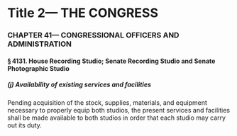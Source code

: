 
# Title 2— THE CONGRESS
### CHAPTER 41— CONGRESSIONAL OFFICERS AND ADMINISTRATION
#### § 4131. House Recording Studio; Senate Recording Studio and Senate Photographic Studio
##### (j) Availability of existing services and facilities

Pending acquisition of the stock, supplies, materials, and equipment necessary to properly equip both studios, the present services and facilities shall be made available to both studios in order that each studio may carry out its duty.
